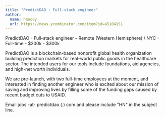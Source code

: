 ```yaml
---
title: "PredictDAO : Full-stack engineer"
author:
  name: hmoody
  url: https://news.ycombinator.com/item?id=45104151
---
```

PredictDAO - Full-stack engineer - Remote (Western Hemisphere) &#x2F; NYC - Full-time - $200k - $300k

PredictDAO is a blockchain-based nonprofit global health organization building prediction markets for real-world public goods in the healthcare sector. The intended users for our tools include foundations, aid agencies, and high-net worth individuals.

We are pre-launch, with two full-time employees at the moment, and interested in finding another engineer who is excited about our mission of saving and improving lives by filling some of the funding gaps caused by recent budget cuts to USAID.

Email jobs -at- predictdao (.) com and please include &quot;HN&quot; in the subject line.
<JobApplication />
